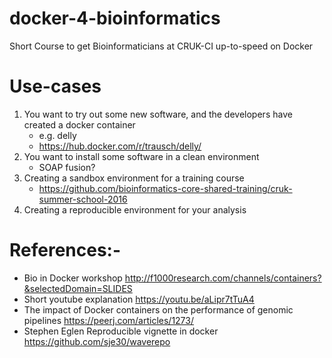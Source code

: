 # docker-4-bioinformatics
Short Course to get Bioinformaticians at CRUK-CI up-to-speed on Docker

# Use-cases

1. You want to try out some new software, and the developers have created a docker container
    + e.g. delly
    + https://hub.docker.com/r/trausch/delly/
2. You want to install some software in a clean environment
    + SOAP fusion?
3. Creating a sandbox environment for a training course
    + https://github.com/bioinformatics-core-shared-training/cruk-summer-school-2016
4. Creating a reproducible environment for your analysis



# References:-

- Bio in Docker workshop
    http://f1000research.com/channels/containers?&selectedDomain=SLIDES
- Short youtube explanation
    https://youtu.be/aLipr7tTuA4
- The impact of Docker containers on the performance of genomic pipelines
    https://peerj.com/articles/1273/
- Stephen Eglen Reproducible vignette in docker
    https://github.com/sje30/waverepo
